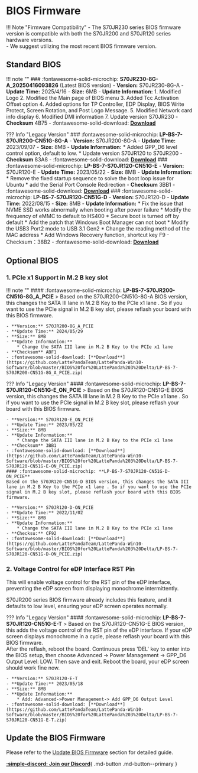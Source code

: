 # BIOS Firmware
!!! Note "Firmware Compatibility"
    - The S70JR230 series BIOS firmware version is compatible with both the S70JR200 and S70JR120 series hardware versions. <br>
    - We suggest utilizing the most recent BIOS firmware version.

## **Standard BIOS**

!!! note ""
    ### :fontawesome-solid-microchip: **S70JR230-8G-A_20250416093826** (Latest BIOS version)
    - **Version:** S70JR230-8G-A
    - **Update Time:** 2025/4/16
    - **Size:** 6MB
    - **Update Information:**
        1. Modified Logo
        2. Modified the Main page of BIOS menu 
        3. Added Tcc Activation Offset option
        4. Added options for TP Controller, EDP Display, BIOS Write Protect, Screen Rotation, and Post Logo Message.
        5. Modified Network card info display
        6. Modified DMI information
        7. Update version S70JR230
    - **Checksum** 4B75
    - :fontawesome-solid-download: [**Download**](https://github.com/LattePandaTeam/LattePanda-Win10-Software/blob/master/BIOS%20for%20LattePanda%203%20Delta/S70JR230-8G-A_20250416093826.zip)

??? Info "Legacy Version"
    ### :fontawesome-solid-microchip: **LP-BS-7-S70JR200-CN51G-8G-A**
    - **Version:** S70JR200-8G-A
    - **Update Time:** 2023/09/07
    - **Size:** 8MB
    - **Update Information:**
        * Added GPP_D6 level control option, default to low.
        * Update version S70JR120 to S70JR200
    - **Checksum** 83A8
    - :fontawesome-solid-download: [**Download**](https://github.com/LattePandaTeam/LattePanda-Win10-Software/blob/master/BIOS%20for%20LattePanda%203%20Delta/LP-BS-7-S70JR200-CN51G-8G-A.zip)
    ### :fontawesome-solid-microchip: **LP-BS-7-S70JR120-CN51G-E**
    - **Version:** S70JR120-E
    - **Update Time:** 2023/05/22
    - **Size:** 8MB
    - **Update Information:**
        * Remove the fixed startup sequence to solve the boot loop issue for Ubuntu
        * add the Serial Port Console Redirection
    - **Checksum** 3BB1
    - :fontawesome-solid-download: [**Download**](https://github.com/LattePandaTeam/LattePanda-Win10-Software/blob/master/BIOS%20for%20LattePanda%203%20Delta/LP-BS-7-S70JR120-CN51G-E.zip)
    ### :fontawesome-solid-microchip: **LP-BS-7-S70JR120-CN51G-D**
    - **Version:** S70JR120-D
    - **Update Time:** 2022/08/15
    - **Size:** 8MB
    - **Update Information:**
        * Fix the issue that NVME SSD works abnormally when booting after power failure
        * Modify the frequency of eMMC to default to HS400
        * Secure boot is turned off by default
        * Add the patch that Windows Boot Manager can not boot
        * Modify the USB3 Port2 mode to USB 3.1 Gen2
        * Change the reading method of the MAC address
        * Add Windows Recovery function, shortcut key F9
        - Checksum：38B2
    - :fontawesome-solid-download: [**Download**](https://github.com/LattePandaTeam/LattePanda-Win10-Software/blob/master/BIOS%20for%20LattePanda%203%20Delta/LP-BS-7-S70JR120-CN51G-D.zip)

## **Optional BIOS**

### 1. PCIe x1 Support in M.2 B key slot

!!! note ""
    #### :fontawesome-solid-microchip: **LP-BS-7-S70JR200-CN51G-8G_A_PCIE**
    > Based on the S70JR200-CN51G-8G-A BIOS version, this changes the SATA III lane in M.2 B Key to the PCIe x1 lane . So if you want to use the PCIe signal in M.2 B key slot, please reflash your board with this BIOS firmware.

    - **Version:** S70JR200-8G_A_PCIE
    - **Update Time:** 2024/05/29
    - **Size:** 8MB
    - **Update Information:**
        * Change the SATA III lane in M.2 B Key to the PCIe x1 lane
    - **Checksum** ABF1
    - :fontawesome-solid-download: [**Download**](https://github.com/LattePandaTeam/LattePanda-Win10-Software/blob/master/BIOS%20for%20LattePanda%203%20Delta/LP-BS-7-S70JR200-CN51G-8G_A_PCIE.zip)

??? Info "Legacy Version"
    #### :fontawesome-solid-microchip: **LP-BS-7-S70JR120-CN51G-E_ON_PCIE**
    > Based on the S70JR120-CN51G-E BIOS version, this changes the SATA III lane in M.2 B Key to the PCIe x1 lane . So if you want to use the PCIe signal in M.2 B key slot, please reflash your board with this BIOS firmware.

    - **Version:** S70JR120-E_ON_PCIE
    - **Update Time:** 2023/05/22
    - **Size:** 8MB
    - **Update Information:**
        * Change the SATA III lane in M.2 B Key to the PCIe x1 lane
    - **Checksum** 3BB1
    - :fontawesome-solid-download: [**Download**](https://github.com/LattePandaTeam/LattePanda-Win10-Software/blob/master/BIOS%20for%20LattePanda%203%20Delta/LP-BS-7-S70JR120-CN51G-E-ON_PCIE.zip)
    #### :fontawesome-solid-microchip: **LP-BS-7-S70JR120-CN51G-D-ON_PCIE**
    Based on the S70JR120-CN51G-D BIOS version, this changes the SATA III lane in M.2 B Key to the PCIe x1 lane . So if you want to use the PCIe signal in M.2 B key slot, please reflash your board with this BIOS firmware.
    
    - **Version:** S70JR120-D-ON_PCIE    
    - **Update Time:** 2022/11/02
    - **Size:** 8MB
    - **Update Information:**
        * Change the SATA III lane in M.2 B Key to the PCIe x1 lane
    - **Checksu:** CF92
    - :fontawesome-solid-download: [**Download**](https://github.com/LattePandaTeam/LattePanda-Win10-Software/blob/master/BIOS%20for%20LattePanda%203%20Delta/LP-BS-7-S70JR120-CN51G-D-ON_PCIE.zip)

### 2. Voltage Control for eDP Interface RST Pin

This will enable voltage control for the RST pin of the eDP interface, preventing the eDP screen from displaying monochrome intermittently.

S70JR200 series BIOS firmware already includes this feature, and it defaults to low level, ensuring your eDP screen operates normally.

??? Info "Legacy Version"
    #### :fontawesome-solid-microchip: **LP-BS-7-S70JR120-CN51G-E-T**
    > Based on the S70JR120-CN51G-E BIOS version, this adds the voltage control of the RST pin of the eDP interface. If your eDP screen displays monochrome in a cycle, please reflash your board with this BIOS firmware. <br>After the reflash, reboot the board. Continuous press 'DEL' key to enter into the BIOS setup, then choose Advanced -> Power Management -> GPP_D6 Output Level: LOW. Then save and exit. Reboot the board, your eDP screen should work fine now.

    - **Version:** S70JR120-E-T
    - **Update Time:** 2023/05/18
    - **Size:** 8MB
    - **Update Information:**
        * Add: Advanced->Power Management-> Add GPP_D6 Output Level
    - :fontawesome-solid-download: [**Download**](https://github.com/LattePandaTeam/LattePanda-Win10-Software/blob/master/BIOS%20for%20LattePanda%203%20Delta/LP-BS-7-S70JR120-CN51G-E-T.zip)

## Update the BIOS Firmware

Please refer to the [Update BIOS Firmware](bios_update_BIOS_firmware.md) section for detailed guide.


[**:simple-discord: Join our Discord**](https://discord.gg/k6YPYQgmHt){ .md-button .md-button--primary }